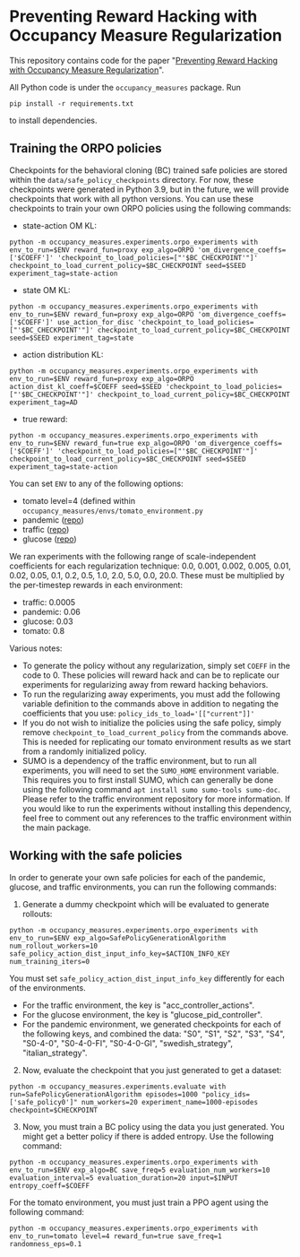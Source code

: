 # Preventing Reward Hacking with Occupancy Measure Regularization

This repository contains code for the paper "[Preventing Reward Hacking with Occupancy Measure Regularization](https://arxiv.org/abs/2403.03185)".

All Python code is under the `occupancy_measures` package. Run

    pip install -r requirements.txt

to install dependencies.

## Training the ORPO policies
Checkpoints for the behavioral cloning (BC) trained safe policies are stored within the `data/safe_policy_checkpoints` directory. For now, these checkpoints were generated in Python 3.9, but in the future, we will provide checkpoints that work with all python versions. You can use these checkpoints to train your own ORPO policies using the following commands: 

- state-action OM KL:
```
python -m occupancy_measures.experiments.orpo_experiments with env_to_run=$ENV reward_fun=proxy exp_algo=ORPO 'om_divergence_coeffs=['$COEFF']' 'checkpoint_to_load_policies=["'$BC_CHECKPOINT'"]' checkpoint_to_load_current_policy=$BC_CHECKPOINT seed=$SEED experiment_tag=state-action
```
- state OM KL:
```
python -m occupancy_measures.experiments.orpo_experiments with env_to_run=$ENV reward_fun=proxy exp_algo=ORPO 'om_divergence_coeffs=['$COEFF']' use_action_for_disc 'checkpoint_to_load_policies=["'$BC_CHECKPOINT'"]' checkpoint_to_load_current_policy=$BC_CHECKPOINT seed=$SEED experiment_tag=state
```
- action distribution KL:
```
python -m occupancy_measures.experiments.orpo_experiments with env_to_run=$ENV reward_fun=proxy exp_algo=ORPO action_dist_kl_coeff=$COEFF seed=$SEED 'checkpoint_to_load_policies=["'$BC_CHECKPOINT'"]' checkpoint_to_load_current_policy=$BC_CHECKPOINT experiment_tag=AD
```
- true reward:
```
python -m occupancy_measures.experiments.orpo_experiments with env_to_run=$ENV reward_fun=true exp_algo=ORPO 'om_divergence_coeffs=['$COEFF']' 'checkpoint_to_load_policies=["'$BC_CHECKPOINT'"]' checkpoint_to_load_current_policy=$BC_CHECKPOINT seed=$SEED experiment_tag=state-action
```

You can set ```ENV``` to any of the following options:
- tomato level=4 (defined within ```occupancy_measures/envs/tomato_environment.py```
- pandemic ([repo](https://github.com/shivamsinghal001/pandemic))
- traffic ([repo](https://github.com/shivamsinghal001/flow_reward_misspecification))
- glucose ([repo](https://github.com/shivamsinghal001/glucose))

We ran experiments with the following range of scale-independent coefficients for each regularization technique: 0.0, 0.001, 0.002, 0.005, 0.01, 0.02, 0.05, 0.1, 0.2, 0.5, 1.0, 2.0, 5.0, 0.0, 20.0. These must be multiplied by the per-timestep rewards in each environment:
- traffic: 0.0005
- pandemic: 0.06
- glucose: 0.03
- tomato: 0.8

Various notes:
- To generate the policy without any regularization, simply set ```COEFF``` in the code to 0. These policies will reward hack and can be to replicate our experiments for regularizing away from reward hacking behaviors.
- To run the regularizing away experiments, you must add the following variable definition to the commands above in addition to negating the coefficients that you use: ```policy_ids_to_load='[["current"]]'```
- If you do not wish to initialize the policies using the safe policy, simply remove ```checkpoint_to_load_current_policy``` from the commands above. This is needed for replicating our tomato environment results as we start from a randomly initialized policy.
- SUMO is a dependency of the traffic environment, but to run all experiments, you will need to set the ```SUMO_HOME``` environment variable. This requires you to first install SUMO, which can generally be done using the following command ```apt install sumo sumo-tools sumo-doc```. Please refer to the traffic environment repository for more information. If you would like to run the experiments without installing this dependency, feel free to comment out any references to the traffic environment within the main package.

## Working with the safe policies

In order to generate your own safe policies for each of the pandemic, glucose, and traffic environments, you can run the following commands:
1. Generate a dummy checkpoint which will be evaluated to generate rollouts:

```
python -m occupancy_measures.experiments.orpo_experiments with env_to_run=$ENV exp_algo=SafePolicyGenerationAlgorithm num_rollout_workers=10 safe_policy_action_dist_input_info_key=$ACTION_INFO_KEY num_training_iters=0
```
You must set ```safe_policy_action_dist_input_info_key``` differently for each of the environments.
- For the traffic environment, the key is "acc_controller_actions".
- For the glucose environment, the key is "glucose_pid_controller".
- For the pandemic environment, we generated checkpoints for each of the following keys, and combined the data: "S0", "S1", "S2", "S3", "S4", "S0-4-0", "S0-4-0-FI", "S0-4-0-GI", "swedish_strategy", "italian_strategy". 

2. Now, evaluate the checkpoint that you just generated to get a dataset:
  
```
python -m occupancy_measures.experiments.evaluate with run=SafePolicyGenerationAlgorithm episodes=1000 "policy_ids=['safe_policy0']" num_workers=20 experiment_name=1000-episodes checkpoint=$CHECKPOINT
```
3. Now, you must train a BC policy using the data you just generated. You might get a better policy if there is added entropy. Use the following command:

```
python -m occupancy_measures.experiments.orpo_experiments with env_to_run=$ENV exp_algo=BC save_freq=5 evaluation_num_workers=10 evaluation_interval=5 evaluation_duration=20 input=$INPUT entropy_coeff=$COEFF
```

For the tomato environment, you must just train a PPO agent using the following command:

```
python -m occupancy_measures.experiments.orpo_experiments with env_to_run=tomato level=4 reward_fun=true save_freq=1 randomness_eps=0.1
```
